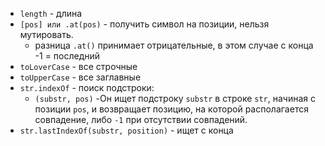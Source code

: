 - `length` - длина
- `[pos] или .at(pos)` - получить символ на позиции, нельзя мутировать.
	- разница `.at()` принимает отрицательные, в этом случае с конца -1 = последний
- `toLoverCase` - все строчные
- `toUpperCase` - все заглавные
- `str.indexOf` - поиск подстроки:
	- `(substr, pos)` -Он ищет подстроку `substr` в строке `str`, начиная с позиции `pos`, и возвращает позицию, на которой располагается совпадение, либо `-1` при отсутствии совпадений.
- `str.lastIndexOf(substr, position)` - ищет с конца